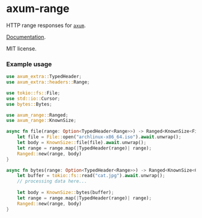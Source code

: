 # axum-range

HTTP range responses for [`axum`][1].

[Documentation][2].

MIT license.

### Example usage

```rust
use axum_extra::TypedHeader;
use axum_extra::headers::Range;

use tokio::fs::File;
use std::io::Cursor;
use bytes::Bytes;

use axum_range::Ranged;
use axum_range::KnownSize;

async fn file(range: Option<TypedHeader<Range>>) -> Ranged<KnownSize<File>> {
    let file = File::open("archlinux-x86_64.iso").await.unwrap();
    let body = KnownSize::file(file).await.unwrap();
    let range = range.map(|TypedHeader(range)| range);
    Ranged::new(range, body)
}

async fn bytes(range: Option<TypedHeader<Range>>) -> Ranged<KnownSize<Cursor<Bytes>>> {
    let buffer = tokio::fs::read("cat.jpg").await.unwrap();
    // processing data here...
    
    let body = KnownSize::bytes(buffer);
    let range = range.map(|TypedHeader(range)| range);
    Ranged::new(range, body)
}
```

[1]: https://docs.rs/axum
[2]: https://docs.rs/axum-range
